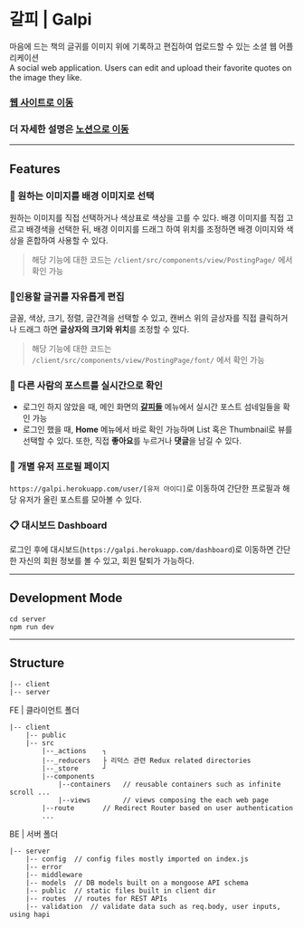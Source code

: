 
# 갈피 | Galpi
마음에 드는 책의 글귀를 이미지 위에 기록하고 편집하여 업로드할 수 있는 소셜 웹 어플리케이션   
A social web application. Users can edit and upload their favorite quotes on the image they like.

### <a href="https://galpi.herokuapp.com/" target="_blank">**웹 사이트로 이동**</a>
### 더 자세한 설명은 <a href="https://www.notion.so/haneulchaportfolio/Galpi-d9e0e481d7264865b3af328af0482ad5" target="_blank">**노션으로 이동**</a>
---
## Features

### 🎨 원하는 이미지를 배경 이미지로 선택   
원하는 이미지를 직접 선택하거나 색상표로 색상을 고를 수 있다. 배경 이미지를 직접 고르고 배경색을 선택한 뒤, 배경 이미지를 드래그 하여 위치를 조정하면 배경 이미지와 색상을 혼합하여 사용할 수 있다.
> 해당 기능에 대한 코드는 `/client/src/components/view/PostingPage/` 에서 확인 가능   

### 📝인용할 글귀를 자유롭게 편집   
글꼴, 색상, 크기, 정렬, 글간격을 선택할 수 있고, 캔버스 위의 글상자를 직접 클릭하거나 드래그 하면 **글상자의 크기와 위치**를 조정할 수 있다.
> 해당 기능에 대한 코드는 `/client/src/components/view/PostingPage/font/` 에서 확인 가능

### 🧐 다른 사람의 포스트를 실시간으로 확인
- 로그인 하지 않았을 때, 메인 화면의 <a href="https://galpi.herokuapp.com/thumbnails" target="_blank">**갈피들**</a> 메뉴에서 실시간 포스트 섬네일들을 확인 가능
- 로그인 했을 때, **Home** 메뉴에서 바로 확인 가능하며 List 혹은 Thumbnail로 뷰를 선택할 수 있다. 또한, 직접 **좋아요**를 누르거나 **댓글**을 남길 수 있다.

### 👤 개별 유저 프로필 페이지   
`https://galpi.herokuapp.com/user/[유저 아이디]`로 이동하여 간단한 프로필과 해당 유저가 올린 포스트를 모아볼 수 있다.

### 📋 대시보드 Dashboard   
로그인 후에 대시보드(`https://galpi.herokuapp.com/dashboard`)로 이동하면 간단한 자신의 회원 정보를 볼 수 있고, 회원 탈퇴가 가능하다.

---
## Development Mode
```
cd server
npm run dev
```
---

## Structure
    |-- client   
    |-- server   

FE | 클라이언트 폴더   

    |-- client        
        |-- public
        |-- src
            |--_actions    ┐ 
            |--_reducers   ├ 리덕스 관련 Redux related directories
            |--_store      ┘ 
            |--components
                |--containers   // reusable containers such as infinite scroll ...
                |--views        // views composing the each web page
            |--route       // Redirect Router based on user authentication
            ...


BE | 서버 폴더   

    |-- server
        |-- config  // config files mostly imported on index.js
        |-- error
        |-- middleware
        |-- models  // DB models built on a mongoose API schema
        |-- public  // static files built in client dir
        |-- routes  // routes for REST APIs 
        |-- validation  // validate data such as req.body, user inputs, using hapi



